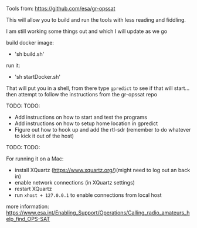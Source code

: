 
Tools from:
https://github.com/esa/gr-opssat

This will allow you to build and run the tools with less reading and fiddling.

I am still working some things out and which I will update as we go

build docker image: 
- 'sh build.sh'

run it:
- 'sh startDocker.sh'

That will put you in a shell, from there type `gpredict` to see if that will start... then attempt to follow the instructions from the gr-opssat repo


TODO:
TODO:

- Add instructions on how to start and test the programs
- Add instructions on how to setup home location in gpredict
- Figure out how to hook up and add the rtl-sdr (remember to do whatever to kick it out of the host)



TODO:
TODO:


For running it on a Mac:
- install XQuartz (https://www.xquartz.org/)(might need to log out an back in)
- enable network connections (in XQuartz settings)
- restart XQuartz
- run `xhost + 127.0.0.1` to enable connections from local host

more information:
https://www.esa.int/Enabling_Support/Operations/Calling_radio_amateurs_help_find_OPS-SAT



